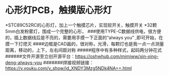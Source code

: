 心形灯PCB，触摸版心形灯
==
*STC89C52RC的心形灯，加上一个触摸芯片，实现软开关，触摸开关
*32颗5mm白发粉雾灯，围成一个完整的心形，
###使用TYPE-C数据线供电，很方便的，插上数据线后是不亮的，需要用手摸一下正面的“always you” ,即可开始，在摸一下灯熄灭
####边框是CAD画的，很对称，光滑，每颗灯也是我一点一点测量距离，移动的，上下，左右间距对称
#####程序中有多种样式，起码两分钟花式
######文件开源至立创开源平台：https://oshwhub.com/mimiww/xin-xing-deng-always-you
#######焊接视频链接：https://v.youku.com/v_show/id_XNDY3Mzg5NDk4NA==.html
